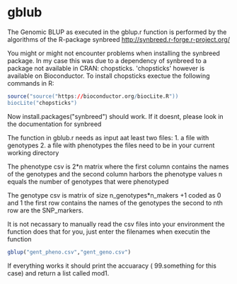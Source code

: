 # gblub

The Genomic BLUP as executed in the gblup.r function is performed by the algorithms of the R-package synbreed http://synbreed.r-forge.r-project.org/

You might or might not encounter problems when installing the synbreed package. In my case this was due to a dependency of synbreed
to a package not available in CRAN: chopsticks. 'chopsticks' however is available on Bioconductor.
To install chopsticks exectue the following commands in R:

```R
source("source("https://bioconductor.org/biocLite.R"))
biocLite("chopsticks")
```

Now install.packages("synbreed") should work. If it doesnt, please look in the documentation for synbreed

The function in gblub.r needs as input aat least two files: 1. a file with genotypes 2. a file with phenotypes the files need to be in your current working directory

The phenotype csv is 2*n  matrix where the first column contains the names of the genotypes and the second column harbors the phenotype values
n equals the number of genotypes that were phenotyped

The genotype csv is matrix of size n_genotypes*n_makers +1 coded  as 0 and 1 the first row contains the names of the genotypes the second to nth row 
are the SNP_markers.

It is not necassary to manually read the csv files into your environment the function does that for you, just enter the filenames when executin the function

```R
gblup("gent_pheno.csv","gent_geno.csv")
```

If everything works it should print the accuaracy ( 99.something for this case) and return a list called mod1.







